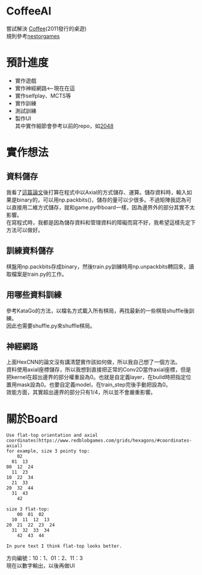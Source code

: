 # CoffeeAI
嘗試解決 [Coffee](https://boardgamegeek.com/boardgame/94746/coffee)(2011發行的桌遊)  
規則參考[nestorgames](https://www.nestorgames.com/rulebooks/COFFEE_EN.pdf)
# 預計進度  
* 實作遊戲  
* 實作神經網路<--現在在這
* 實作selfplay、MCTS等  
* 實作訓練  
* 測試訓練  
* 製作UI  
其中實作細節會參考以前的repo，如[2048](https://github.com/kennychenfs/2048-ai)
# 實作想法
## 資料儲存
我看了[這篇論文](https://doi.org/10.48550/arXiv.2101.10897)後打算在程式中以Axial的方式儲存、運算。儲存資料時，輸入如果是binary的，可以用np.packbits()，儲存的量可以少很多。不過矩陣我認為可以直接用二維方式儲存，就和game.py中board一樣，因為邊界外的部分其實不太影響。  
在寫程式時，我都是因為儲存資料和管理資料的障礙而寫不好，我希望這樣先定下方法可以做好。  
## 訓練資料儲存
棋盤用np.packbits存成binary，然後train.py訓練時用np.unpackbits轉回來，讀取檔案是train.py的工作。    
## 用哪些資料訓練
參考KataGo的方法，以檔名方式載入所有棋局，再找最新的一些棋局shuffle後訓練。  
因此也需要shuffle.py來shuffle棋局。
## 神經網路
上面HexCNN的論文沒有講清楚實作該如何做，所以我自己想了一個方法。  
資料使用axial座標儲存，所以我想到直接把正常的Conv2D當作axial座標，但是把kernel在超出邊界的部分權重設為0。也就是自定義layer，在build時把指定位置用mask設為0。也要自定義model，在train_step完後手動把設為0。  
效能方面，其實超出邊界的部分只有1/4，所以並不會嚴重影響。  
# 關於Board
```
Use flat-top orientation and axial coordinates(https://www.redblobgames.com/grids/hexagons/#coordinates-axial)
for example, size 3 pointy top:
    02
  01  13
00  12  24
  11  23
10  22  34
  21  33
20  32  44
  31  43
    42

size 3 flat-top:
    00  01  02
  10  11  12  13
20  21  22  23  24
  31  32  33  34
    42  43  44

In pure text I think flat-top looks better.
```
方向編號：10：1、01：2、11：3  
現在以數字輸出，以後再做UI